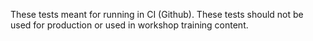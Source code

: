 These tests meant for running in CI (Github). These tests should not be used for production or used in workshop training content.